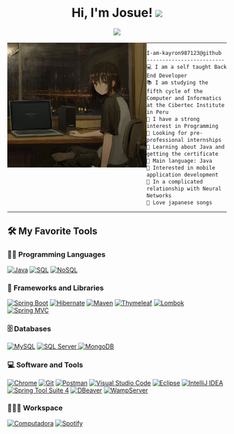<h1 align="center">
Hi, I'm Josue!
  <img src="https://media.giphy.com/media/hvRJCLFzcasrR4ia7z/giphy.gif" width="30"></h1>
 <!--<img src="https://komarev.com/ghpvc/?username=I-am-vishalmaurya&label=Profile%20Views&color=0e75b6&style=flat" align='right' alt="vishalmaurya" />-->

<!-- Typing SVG by DenverCoder1 - https://github.com/DenverCoder1/readme-typing-svg -->
<p align="center">
  <a href="https://github.com/DenverCoder1/readme-typing-svg"><img src="https://readme-typing-svg.herokuapp.com?lines=Back+End+Developer;Always%20learning%20new%20things&center=true&width=380&height=45"></a>
</p>

<img align="left" src="https://github.com/I-am-vishalmaurya/I-am-vishalmaurya/blob/main/cropped_image.png" alt="Unfortunately I didn't find the author of the pic, feel to open a pull request if found" width="320" />
<hr>

```
I-am-kayron987123@github
-------------------------
💻 I am a self taught Back End Developer
📚 I am studying the fifth cycle of the Computer and Informatics at the Cibertec Institute in Peru
📝 I have a strong interest in Programming
🔭 Looking for pre-professional internships
🌱 Learning about Java and getting the certificate
🌟 Main language: Java
🚩 Interested in mobile application development
💖 In a complicated relationship with Neural Networks
🎵 Love japanese songs
```
<hr>


## 🛠️ My Favorite Tools

### 👨‍💻 Programming Languages

<p>
    <a href="https://github.com/search?q=user%3ADenverCoder1+is%3Arepo+language%3Ajava"><img alt="Java" src="https://img.shields.io/badge/Java-%23007396.svg?logo=java&logoColor=white"></a>
    <a href="https://github.com/search?q=user%3ADenverCoder1+is%3Arepo+language%3Asql"><img alt="SQL" src="https://img.shields.io/badge/SQL%20-%23025E8C.svg?logo=amazon-dynamodb&logoColor=white"></a>
    <a href="https://github.com/search?q=user%3ADenverCoder1+is%3Arepo+language%3Anosql"><img alt="NoSQL" src="https://img.shields.io/badge/NoSQL-%2300C853.svg?logo=mongodb&logoColor=white"></a>

### 🧰 Frameworks and Libraries

<p>
    <a href="https://github.com/search?q=user%3ADenverCoder1+is%3Arepo+language%3Aspringboot"><img alt="Spring Boot" src="https://img.shields.io/badge/Spring%20Boot-%236DB33F.svg?logo=spring-boot&logoColor=white"></a>
    <a href="https://github.com/search?q=user%3ADenverCoder1+is%3Arepo+language%3Ahibernate"><img alt="Hibernate" src="https://img.shields.io/badge/Hibernate-%234D4D4D.svg?logo=hibernate&logoColor=white"></a>
    <a href="https://github.com/search?q=user%3ADenverCoder1+is%3Arepo+language%3Amaven"><img alt="Maven" src="https://img.shields.io/badge/Maven-%23C71A36.svg?logo=apache-maven&logoColor=white"></a>
    <a href="https://github.com/search?q=user%3ADenverCoder1+is%3Arepo+language%3Athymeleaf"><img alt="Thymeleaf" src="https://img.shields.io/badge/Thymeleaf-%23005C0F.svg?logo=thymeleaf&logoColor=white"></a>
    <a href="https://github.com/search?q=user%3ADenverCoder1+is%3Arepo+language%3Alombok"><img alt="Lombok" src="https://img.shields.io/badge/Lombok-%23C42937.svg?logo=lombok&logoColor=white"></a>
    <a href="https://github.com/search?q=user%3ADenverCoder1+is%3Arepo+language%3Aspringmvc"><img alt="Spring MVC" src="https://img.shields.io/badge/Spring%20MVC-%236DB33F.svg?logo=spring&logoColor=white"></a>
</p>

### 🗄️ Databases

<p>
    <a href="https://github.com/search?q=user%3ADenverCoder1+is%3Arepo+language%3Amysql"><img alt="MySQL" src="https://img.shields.io/badge/MySQL-%234479A1.svg?logo=mysql&logoColor=white"></a>
    <a href="https://github.com/search?q=user%3ADenverCoder1+is%3Arepo+language%3Asqlserver"><img alt="SQL Server" src="https://img.shields.io/badge/SQL%20Server-%23CC2927.svg?logo=microsoft-sql-server&logoColor=white">
    </a>
    <a href="https://github.com/search?q=user%3ADenverCoder1+is%3Arepo+language%3Amongodb"><img alt="MongoDB" src="https://img.shields.io/badge/MongoDB-%2347A248.svg?logo=mongodb&logoColor=white"></a>
</p>

### 💻 Software and Tools

<p>
    <a href="#"><img alt="Chrome" src="https://img.shields.io/badge/Chrome-3DDC84?logo=google-chrome&logoColor=white"></a>
    <a href="#"><img alt="Git" src="https://img.shields.io/badge/Git%20-%23F05033.svg?logo=git&logoColor=white"></a>
    <a href="#"><img alt="Postman" src="https://img.shields.io/badge/Postman-FF6C37?logo=postman&logoColor=white"></a>
    <a href="#"><img alt="Visual Studio Code" src="https://img.shields.io/badge/Visual%20Studio%20Code-0078d7.svg?logo=visual-studio-code&logoColor=white"></a>
    <a href="https://github.com/search?q=user%3ADenverCoder1+is%3Arepo+language%3Aeclipse"><img alt="Eclipse" src="https://img.shields.io/badge/Eclipse-2C2255.svg?logo=eclipse&logoColor=white"></a>
    <a href="https://github.com/search?q=user%3ADenverCoder1+is%3Arepo+language%3Aintellij"><img alt="IntelliJ IDEA" src="https://img.shields.io/badge/IntelliJ%20IDEA-000000.svg?logo=intellij-idea&logoColor=white"></a>
    <a href="https://github.com/search?q=user%3ADenverCoder1+is%3Arepo+language%3Aspring-tools">
      <img alt="Spring Tool Suite 4" src="https://img.shields.io/badge/Spring%20Tool%20Suite%204-6DB33F.svg?logo=spring&logoColor=white"></a>
    <a href="https://github.com/search?q=user%3ADenverCoder1+is%3Arepo+language%3Adbeaver"><img alt="DBeaver" src="https://img.shields.io/badge/DBeaver-372923.svg?logo=dbeaver&logoColor=white"></a>
    <a href="https://github.com/search?q=user%3ADenverCoder1+is%3Arepo+language%3Awampserver"><img alt="WampServer" src="https://img.shields.io/badge/WampServer-FF4088.svg?logo=wampserver&logoColor=white"></a>
</p>

### 👨🏽‍💻 Workspace
<p>
    <a href="#"><img alt="Computadora" src="https://img.shields.io/badge/PC-0078D6?style=for-the-badge&logo=windows&logoColor=white"></a>
    <a href="#"><img alt="Spotify" src="https://img.shields.io/badge/Spotify-1ED760?&style=for-the-badge&logo=spotify&logoColor=white"></a>
</p>


  </td>
  </tr>
</table>

